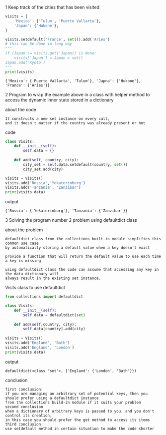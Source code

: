 1 Keep track of the cities that has been visited
```python
visits = {
    'Mexico': {'Tulum', 'Puerto Vallarta'},
    'Japan': {'Hukone'},
}

visits.setdefault('France', set()).add('Aries') 
# this can be done in long way 
"""
if (Japan := visits.get('Japan)) is None:
    visits['Japan'] = Japan = set()
Japan.add('Kyoto')
"""
print(visits)
```

```output
{'Mexico': {'Puerto Vallarta', 'Tulum'}, 'Japna': {'Hukone'}, 'France': {'Aries'}}
```

2 Program to wrap the example above in  a class with helper method to access the dynamic inner state stored in a dictionary

about the code
```text
It constructs a new set instance on every call, 
and it doesn't matter if the country was already present or not 
```
code
```python
class Visits:
    def __init__(self):
        self.data = {}
        
    def add(self, country, city):
        city_set = self.data.setdefault(country, set())
        city_set.add(city)

visits = Visits()
visits.add('Russia','Yekaterinburg')
visits.add('Tanzania', 'Zanzibar')
print(visits.data)
```

output
```text
{'Russia': {'Yekaterinburg'}, 'Tanzania': {'Zanzibar'}}
```

3 Solving the program number 2 problem using defaultdict class

about the problem 
```text
defaultdict class from the collections built-in module simplifies this common use case 
by automatically storing a default value when a key doesn't exist

provide a function that will return the default value to use each time a key is missing

using defaultdict class the code can assume that accessing any key in the data dictionary will
always result in the existing set instance.
```
Visits class to use defaultdict
```python
from collections import defaultdict

class Visits:
    def __init__(self):
        self.data = defaultdict(set)
    
    def add(self,country, city):
        self.data[country].add(city)
    
visits = Visits()
visits.add('England', 'Bath')
visits.add('England', 'London')
print(visits.data)
```
output
```text
defaultdict(<class 'set'>, {'England': {'London', 'Bath'}})
```

conclusion
```text
first conclusion:
if you are managing an arbitrary set of potential keys, then you should prefer using a defaultdict instance
from the collections build-in module if it suits your problem 
second conclusion
when a dictionary of arbitrary keys is passed to you, and you don't control its creation, 
in this case you should prefer the get method to access its items
third conclusion
use setdefault method in certain situation to make the code shorter
```
